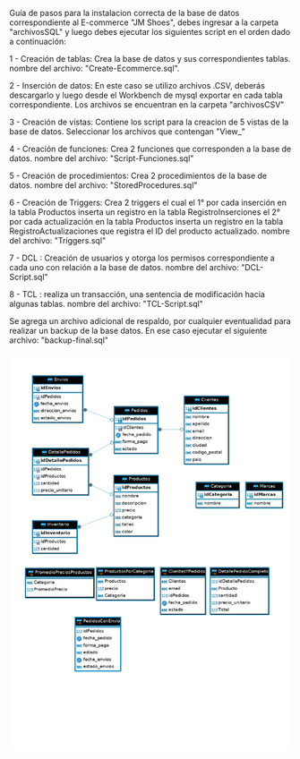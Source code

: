 Guía de pasos para la instalacion correcta de la base de datos correspondiente al E-commerce "JM Shoes", debes ingresar a la carpeta
"archivosSQL" y luego debes ejecutar los siguientes script en el orden dado a continuación:

1 - Creación de tablas: Crea la base de datos y sus correspondientes tablas. nombre del archivo: "Create-Ecommerce.sql".

2 - Inserción de datos: En este caso se utilizo archivos .CSV, deberás descargarlo y luego desde el Workbench de mysql exportar en cada tabla correspondiente. Los archivos se encuentran en la carpeta "archivosCSV"

3 - Creación de vistas: Contiene los script para la creacion de 5 vistas de la base de datos. Seleccionar los archivos que contengan "View_"

4 - Creación de funciones: Crea 2 funciones que corresponden a la base de datos. nombre del archivo: "Script-Funciones.sql"

5 - Creación de procedimientos: Crea 2 procedimientos de la base de datos. nombre del archivo: "StoredProcedures.sql"

6 - Creación de Triggers: Crea 2 triggers el cual el 1° por cada inserción en la tabla Productos inserta un registro en la tabla RegistroInserciones
el 2° por cada actualización en la tabla Productos inserta un registro en la tabla RegistroActualizaciones que registra el ID del producto actualizado. nombre del archivo: "Triggers.sql"

7 - DCL : Creación de usuarios y otorga los permisos correspondiente a cada uno con relación a la base de datos. nombre del archivo: "DCL-Script.sql"

8 - TCL : realiza un transacción, una sentencia de modificación hacia algunas tablas. nombre del archivo: "TCL-Script.sql"

Se agrega un archivo adicional de respaldo, por cualquier eventualidad para realizar un backup de la base datos.
En ese caso ejecutar el siguiente archivo:
		"backup-final.sql" 

![image](./ER.jpg)
